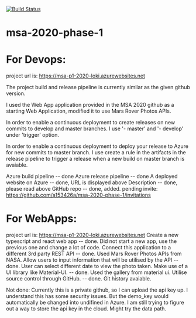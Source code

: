 [![Build Status](https://dev.azure.com/zli209/msa-2020-phase-1/_apis/build/status/a153426a.msa-2020-phase-1?branchName=master)](https://dev.azure.com/zli209/msa-2020-phase-1/_build/latest?definitionId=1&branchName=master)

# msa-2020-phase-1

# For Devops:

project url is: 
https://msa-p1-2020-loki.azurewebsites.net

The project build and release pipeline is currently similar as the given github version. 

I used the Web App application provided in the MSA 2020 github as a starting Web Application, modified it to use Mars Rover Photos APIs. 

In order to enable a continuous deployment to create releases on new commits to develop and master branches.
I use '- master' and '- develop' under 'trigger' option. 

In order to enable a continuous deployment to deploy your release to Azure for new commits to master branch.
I use create a rule in the artifacts in the release pipeline to trigger a release when a new build on master branch is avaiable.

Azure build pipeline -- done 
Azure release pipeline -- done 
A deployed website on Azure -- done, URL is displayed above 
Description -- done, please read above 
GitHub repo -- done, added. pending invite: https://github.com/a153426a/msa-2020-phase-1/invitations 

# For WebApps: 
project url is: 
https://msa-p1-2020-loki.azurewebsites.net 
Create a new typescript and react web app -- done. Did not start a new app, use the previous one and change a lot of code. 
Connect this application to a different 3rd party REST API -- done. Used Mars Rover Photos APIs from NASA. 
Allow users to input information that will be utilised by the API -- done. User can select different date to view the photo taken. 
Make use of a UI library like Material-UI. -- done. Used the gallery from material ui. 
Utilise source control through GitHub. -- done. Git history avaiable. 

Not done: 
Currently this is a private github, so I can upload the api key up. I understand this has some security issues. But the demo_key would automatically be changed into undifined in Azure. I am still trying to figure out a way to store the api key in the cloud. Might try the data path. 
